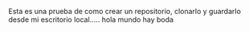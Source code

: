 Esta es una prueba de como crear un repositorio, clonarlo y guardarlo desde mi escritorio local.....
hola mundo hay boda
